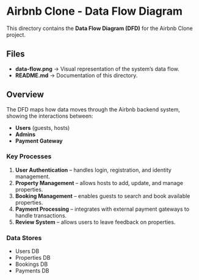 # Airbnb Clone - Data Flow Diagram

This directory contains the **Data Flow Diagram (DFD)** for the Airbnb Clone project.

## Files
- **data-flow.png** → Visual representation of the system’s data flow.
- **README.md** → Documentation of this directory.

## Overview
The DFD maps how data moves through the Airbnb backend system, showing the interactions between:
- **Users** (guests, hosts)
- **Admins**
- **Payment Gateway**

### Key Processes
1. **User Authentication** – handles login, registration, and identity management.  
2. **Property Management** – allows hosts to add, update, and manage properties.  
3. **Booking Management** – enables guests to search and book available properties.  
4. **Payment Processing** – integrates with external payment gateways to handle transactions.  
5. **Review System** – allows users to leave feedback on properties.  

### Data Stores
- Users DB  
- Properties DB  
- Bookings DB  
- Payments DB  

